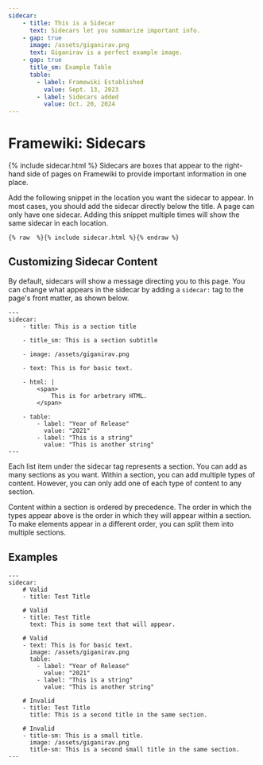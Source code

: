 ```yaml
---
sidecar:
    - title: This is a Sidecar
      text: Sidecars let you summarize important info.
    - gap: true
      image: /assets/giganirav.png
      text: Giganirav is a perfect example image.
    - gap: true
      title_sm: Example Table
      table:
        - label: Framewiki Established
          value: Sept. 13, 2023
        - label: Sidecars added
          value: Oct. 20, 2024
---
```

# Framewiki: Sidecars
{% include sidecar.html %}
Sidecars are boxes that appear to the right-hand side of pages on Framewiki to provide important information in one place.

Add the following snippet in the location you want the sidecar to appear. In most cases, you should add the sidecar directly below the title. A page can only have one sidecar. Adding this snippet multiple times will show the same sidecar in each location.
```
{% raw  %}{% include sidecar.html %}{% endraw %}
```

## Customizing Sidecar Content
By default, sidecars will show a message directing you to this page. You can change what appears in the sidecar by adding a `sidecar:` tag to the page's front matter, as shown below.
```
---
sidecar:
    - title: This is a section title

    - title_sm: This is a section subtitle

    - image: /assets/giganirav.png

    - text: This is for basic text.

    - html: |
        <span>
            This is for arbetrary HTML.
        </span>

    - table:
        - label: "Year of Release"
          value: "2021"
        - label: "This is a string"
          value: "This is another string"
---
```
Each list item under the sidecar tag represents a section. You can add as many sections as you want. Within a section, you can add multiple types of content. However, you can only add one of each type of content to any section.

Content within a section is ordered by precedence. The order in which the types appear above is the order in which they will appear within a section. To make elements appear in a different order, you can split them into multiple sections.

## Examples
```
---
sidecar:
    # Valid
    - title: Test Title

    # Valid
    - title: Test Title
      text: This is some text that will appear.

    # Valid
    - text: This is for basic text.
      image: /assets/giganirav.png
      table:
        - label: "Year of Release"
          value: "2021"
        - label: "This is a string"
          value: "This is another string"

    # Invalid
    - title: Test Title
      title: This is a second title in the same section.

    # Invalid
    - title-sm: This is a small title.
      image: /assets/giganirav.png
      title-sm: This is a second small title in the same section.
---
```